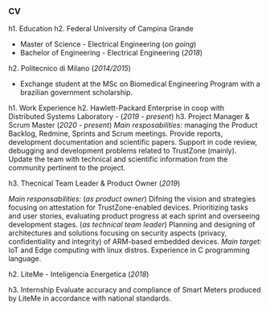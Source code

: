 ### CV

h1. Education
h2. Federal University of Campina Grande
- Master of Science - Electrical Engineering (_on going_)
- Bachelor of Engineering - Electrical Engineering (_2018_)

h2. Politecnico di Milano (_2014/2015_)
- Exchange student at the MSc on Biomedical Engineering Program with a brazilian government scholarship.

h1. Work Experience
h2. Hawlett-Packard Enterprise in coop with Distributed Systems Laboratory - (_2019 - present_)
h3. Project Manager & Scrum Master (_2020 - present_)
*Main resposabilities:* managing the Product Backlog, Redmine, Sprints and Scrum meetings. Provide reports, development documentation and scientific papers. Support in code review, debugging and development problems related to TrustZone (mainly). Update the team with technical and scientific information from the community pertinent to the project.

h3. Thecnical Team Leader & Product Owner (_2019_)

*Main responsabilities:* (_as product owner_) Difning the vision and strategies focusing on attestation for TrustZone-enabled devices. Prioritizing tasks and user stories, evaluating product progress at each sprint and overseeing development stages. (_as technical team leader_) Planning and designing of architectures and solutions focusing on security aspects (privacy, confidentiality and integrity) of ARM-based embedded devices. 
*Main target:* IoT and Edge computing with linux distros. 
Experience in C programming language.

h2. LiteMe - Inteligencia Energetica (_2018_)

h3. Internship
Evaluate accuracy and compliance of Smart Meters produced by LiteMe in accordance with national standards.
